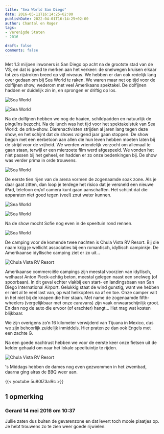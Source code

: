 ```yaml
---
title: "Sea World San Diego"
date: 2016-05-11T16:14:25+02:00
publishDate: 2022-04-01T16:14:25+02:00
author: Chantal en Roger
tags:
- Verenigde Staten
- 2016

draft: false
comments: false
---
```


Met 1.3 miljoen inwoners is San Diego op acht na de grootste stad van de VS, en dat is goed te merken aan het verkeer: de snelwegen kruisen elkaar tot zes rijstroken breed op vijf niveaus. We hebben er dan ook redelijk lang over gedaan om bij Sea World te raken. We waren maar net op tijd voor de dolfijnen show, wederom met veel Amerikaans spektakel. De dolfijnen hadden er duidelijk zin in, en sprongen er driftig op los.

![Sea World](./images/P1040165[4].jpg)

![Sea World](./images/P1040177[4].jpg)

Na de dolfijnen hebben we nog de haaien, schildpadden en natuurlijk de pinguïns bezocht. Na de lunch was het tijd voor het spektakelstuk van Sea World: de orka-show. Dierenactivisten strijden al jaren lang tegen deze show, en het schijnt dat de shows volgend jaar gaan stoppen. De show begon met een eerbetoon aan allen die hun leven hebben moeten laten bij de strijd voor de vrijheid. We werden vriendelijk verzocht om allemaal te gaan staan, terwijl er een mierzoete film werd afgespeeld. We vonden het niet passen bij het geheel, en hadden er zo onze bedenkingen bij. De show was verder prima in orde trouwens.

![Sea World](./images/P1040217[4].jpg)

De eerste tien rijen van de arena vormen de zogenaamde soak zone. Als je daar gaat zitten, dan loop je terdege het risico dat je versneld een nieuwe iPad, telefoon en/of camera kunt gaan aanschaffen. Het schijnt dat die apparaten niet goed tegen (veel) zout water kunnen.

![Sea World](./images/P1040226[4].jpg)

![Sea World](./images/P1040242[4].jpg)

Na de show mocht Sofie nog even in de speeltuin rond rennen.

![Sea World](./images/P1040258[4].jpg)

De camping voor de komende twee nachten is Chula Vista RV Resort. Bij die naam krijg je wellicht associaties bij een romantisch, idyllisch campinkje. De Amerikaanse idyllische camping ziet er zo uit…

![Chula Vista RV Resort](./images/WP_20160512_13_56_22_Rich[3].jpg)

Amerikaanse commerciële campings zijn meestal voorzien van idyllisch, welhaast Anton Pieck-achtig beton, meestal gelegen naast een snelweg (of spoorbaan). In dit geval echter vlakbij een start- en landingsbaan van San Diego International Airport. Gelukkig staat de wind gunstig, want we hebben er niet al te veel last van, op wat helikopters na af en toe. Onze camper valt in het niet bij de knapen die hier staan. Met name de zogenaamde fifth-wheelers (vergelijkbaar met onze caravans) zijn vaak onwaarschijnlijk groot. En dan nog de auto die ervoor (of erachter) hangt... Het mag wat kosten blijkbaar.

We zijn overigens zo’n 16 kilometer verwijderd van Tijuana in Mexico, dus we zijn behoorlijk zuidelijk inmiddels. Hier praten ze dan ook Engels met een zachte G.

Na een goede nachtrust hebben we voor de eerste keer onze fietsen uit de kelder gehaald om naar het lokale speeltuintje te rijden.

![Chula Vista RV Resort](./images/P1040267[4].jpg)

's Middags hebben de dames nog even gezwommen in het zwembad, daarna ging alras de BBQ weer aan.

{{< youtube 5u80lZ3alRc >}}

## 1 opmerking

### Gerard 14 mei 2016 om 10:37

Jullie zaten dus buiten de gevarenzone en dat levert toch mooie plaatjes op. Je hebt trouwens zo te zien weer goede rijwielen.
